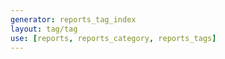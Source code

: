 ```yaml
---
generator: reports_tag_index
layout: tag/tag
use: [reports, reports_category, reports_tags]
---
```

